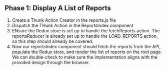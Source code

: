 ## Phase 1: Display A List of Reports

1. Create a Thunk Action Creator in the reports.js file
2. Dispatch the THunk Action in the ReportsIndex component
3. ENsure the Redux store is set up to handle the fetchReports action. The reportsReducer is already set up to handle the LOAD_REPORTS action, so this step should already be covered.
4. Now our reportsIndex component should fetch the reports from the API, populate the Redux store, and render the list of reports on the root page. We can double-check to make sure the implementation aligns with the provided design through the browser.
